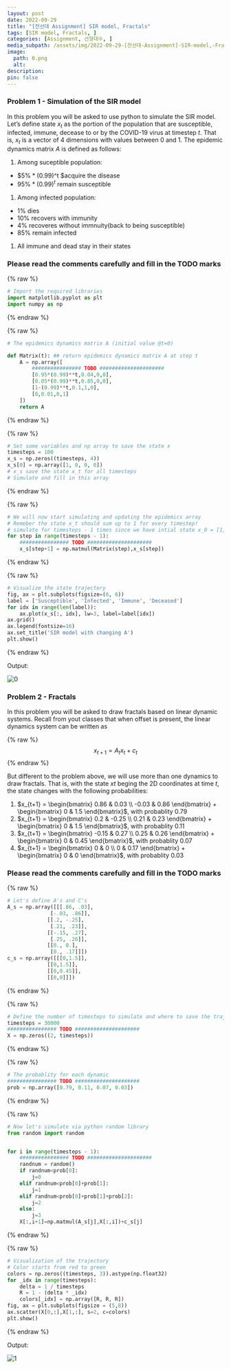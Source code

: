 ```yaml
---
layout: post
date: 2022-09-29
title: "[전선대 Assignment] SIR model, Fractals"
tags: [SIR model, Fractals, ]
categories: [Assignment, 선형대수, ]
media_subpath: /assets/img/2022-09-29-[전선대-Assignment]-SIR-model,-Fractals.md
image:
  path: 0.png
  alt:  
description:  
pin: false
---
```



### **Problem 1 - Simulation of the SIR model**


In this problem you will be asked to use python to simulate the SIR model.
Let’s define state $x_t$ as the portion of the population that are susceptible, infected, immune, decease to or by the COVID-19 virus at timestep $t$.
That is, $x_t$ is a vector of 4 dimensions with values between 0 and 1.
The epidemic dynamics matrix $A$ is defined as follows:

1. Among suceptible population:
- $5\% * (0.99)^t $acquire the disease
- $95\% * (0.99)^t$ remain susceptible
1. Among infected population:
- $1\%$ dies
- $10\%$ recovers with immunity
- $4\%$ recoveres without immnuity(back to being susceptible)
- $85\%$ remain infected
1. All immune and dead stay in their states

### Please read the comments carefully and fill in the TODO marks



{% raw %}
```python
# Import the required libraries
import matplotlib.pyplot as plt
import numpy as np
```
{% endraw %}




{% raw %}
```python
# The epidemics dynamics matrix A (initial value @t=0)

def Matrix(t): ## return epidemics dynamics matrix A at step t
    A = np.array([
        ################ TODO #####################
        [0.95*(0.99)**t,0.04,0,0],
        [0.05*(0.99)**t,0.85,0,0],
        [1-(0.99)**t,0.1,1,0],
        [0,0.01,0,1]
    ])
    return A
```
{% endraw %}




{% raw %}
```python
# Set some variables and np array to save the state x
timesteps = 100
x_s = np.zeros((timesteps, 4))
x_s[0] = np.array([1, 0, 0, 0])
# x_s save the state x_t for all timesteps
# Simulate and fill in this array
```
{% endraw %}




{% raw %}
```python
# We will now start simulating and updating the epidemics array
# Remeber the state x_t should sum up to 1 for every timestep!
# simulate for timesteps - 1 times since we have intial state x_0 = [1, 0, 0, 0]
for step in range(timesteps - 1):
    ################ TODO #####################
    x_s[step+1] = np.matmul(Matrix(step),x_s[step])
```
{% endraw %}




{% raw %}
```python
# Visualize the state trajectory
fig, ax = plt.subplots(figsize=(6, 6))
label = ['Susceptible', 'Infected', 'Immune', 'Deceased']
for idx in range(len(label)):
    ax.plot(x_s[:, idx], lw=3, label=label[idx])
ax.grid()
ax.legend(fontsize=16)
ax.set_title('SIR model with changing A')
plt.show()
```
{% endraw %}



Output:


![0](/0.png)


### **Problem 2 - Fractals**


In this problem you will be asked to draw fractals based on linear dynamic systems. Recall from yout classes that when offset is present, the linear dynamics system can be written as


{% raw %}
$$
x_{t + 1} = A_tx_t + c_t
$$
{% endraw %}


But different to the problem above, we will use more than one dynamics to draw fractals.
That is, with the state _xt_ beging the 2D coordinates at time $t$, the state changes with the following probabilities:

1. $x_{t+1} = \begin{bmatrix} 0.86 & 0.03 \\ -0.03 & 0.86 \end{bmatrix} + \begin{bmatrix} 0 & 1.5 \end{bmatrix}$, with probablity 0.79
2. $x_{t+1} = \begin{bmatrix} 0.2 & -0.25 \\ 0.21 & 0.23 \end{bmatrix} + \begin{bmatrix} 0 & 1.5 \end{bmatrix}$, with probablity 0.11
3. $x_{t+1} = \begin{bmatrix} -0.15 & 0.27 \\ 0.25 & 0.26 \end{bmatrix} + \begin{bmatrix} 0 & 0.45 \end{bmatrix}$, with probablity 0.07
4. $x_{t+1} = \begin{bmatrix} 0 & 0 \\ 0 & 0.17 \end{bmatrix} + \begin{bmatrix} 0 & 0 \end{bmatrix}$, with probablity 0.03

### Please read the comments carefully and fill in the TODO marks



{% raw %}
```python
# Let's define A's and C's
A_s = np.array([[[.86, .03],
              [-.03, .86]],
             [[.2, -.25],
              [.21, .23]],
             [[-.15, .27],
              [.25, .26]],
             [[0., 0.],
              [0., .17]]])
c_s = np.array([[[0,1.5]],
             [[0,1.5]],
             [[0,0.45]],
             [[0,0]]])
```
{% endraw %}




{% raw %}
```python
# Define the number of timesteps to simulate and where to save the trajectory
timesteps = 30000
################ TODO #####################
X = np.zeros((2, timesteps))
```
{% endraw %}




{% raw %}
```python
# The probablity for each dynamic
################ TODO #####################
prob = np.array([0.79, 0.11, 0.07, 0.03])
```
{% endraw %}




{% raw %}
```python
# Now let's simulate via python random library
from random import random


for i in range(timesteps - 1):
    ################ TODO #####################
    randnum = random()
    if randnum<prob[0]:
        j=0
    elif randnum<prob[0]+prob[1]:
        j=1
    elif randnum<prob[0]+prob[1]+prob[2]:
        j=2
    else:
        j=3
    X[:,i+1]=np.matmul(A_s[j],X[:,i])+c_s[j]
```
{% endraw %}




{% raw %}
```python
# Visualization of the trajectory
# Color starts from red to green
colors = np.zeros((timesteps, 3)).astype(np.float32)
for _idx in range(timesteps):
    delta = 1 / timesteps
    R = 1 - (delta * _idx)
    colors[_idx] = np.array([R, R, R])
fig, ax = plt.subplots(figsize = (5,8))
ax.scatter(X[0,:],X[1,:], s=2, c=colors)
plt.show()
```
{% endraw %}



Output:


![1](/1.png)



<script>
  window.MathJax = {
    tex: {
      macros: {
        R: "\\mathbb{R}",
        N: "\\mathbb{N}",
        Z: "\\mathbb{Z}",
        Q: "\\mathbb{Q}",
        C: "\\mathbb{C}",
        proj: "\\operatorname{proj}",
        rank: "\\operatorname{rank}",
        im: "\\operatorname{im}",
        dom: "\\operatorname{dom}",
        codom: "\\operatorname{codom}",
        argmax: "\\operatorname*{arg\,max}",
        argmin: "\\operatorname*{arg\,min}"
      },
      tags: "ams",
      strict: false, 
      inlineMath: [["$", "$"], ["\\(", "\\)"]],
      displayMath: [["$$", "$$"], ["\\[", "\\]"]]
    },
    options: {
      skipHtmlTags: ["script", "noscript", "style", "textarea", "pre"]
    }
  };
</script>
<script async src="https://cdn.jsdelivr.net/npm/mathjax@3/es5/tex-mml-chtml.js"></script>
